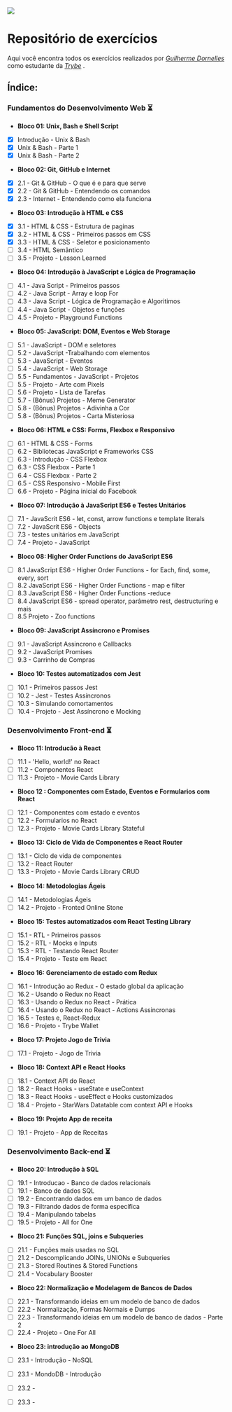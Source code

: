 <img src="https://go.betrybe.com/hubfs/HEADER-Dec-07-2020-01-26-11-56-PM.png">


# Repositório de exercícios
Aqui você encontra todos os exercícios realizados por _[Guilherme Dornelles](https://www.linkedin.com/in/guilherme-dornelles-97780b200/)_ como estudante da _[Trybe](https://www.betrybe.com/)_ .



## Índice:
### Fundamentos do Desenvolvimento Web :hourglass_flowing_sand:
* <strong>Bloco 01: Unix, Bash e Shell Script</strong>
 - [x] Introdução - Unix & Bash
 - [x] Unix & Bash - Parte 1
 - [x] Unix & Bash - Parte 2

* <strong> Bloco 02: Git, GitHub e Internet</strong>
 - [x] 2.1 - Git & GitHub - O que é e para que serve
 - [x] 2.2 - Git & GitHub - Entendendo os comandos
 - [x] 2.3 - Internet - Entendendo como ela funciona

* <strong>Bloco 03: Introdução à HTML e CSS </strong> 
- [x] 3.1 - HTML & CSS - Estrutura de paginas
- [x] 3.2 - HTML & CSS - Primeiros passos em CSS
- [x] 3.3 - HTML & CSS - Seletor e posicionamento
- [ ] 3.4 - HTML Semântico
- [ ] 3.5 - Projeto - Lesson Learned
 
* <strong>Bloco 04: Introdução à JavaScript e Lógica de Programação</strong> 
- [ ] 4.1 - Java Script - Primeiros passos
- [ ] 4.2 - Java Script - Array e loop For
- [ ] 4.3 - Java Script - Lógica de Programação e Algoritimos
- [ ] 4.4 - Java Script - Objetos e funções
- [ ] 4.5 - Projeto - Playground Functions

* <strong>Bloco 05: JavaScript: DOM, Eventos e Web Storage</strong> 
 - [ ] 5.1 - JavaScript - DOM e seletores
 - [ ] 5.2 - JavaScript -Trabalhando com elementos
 - [ ] 5.3 - JavaScript - Eventos
 - [ ] 5.4 - JavaScript - Web Storage
 - [ ] 5.5 - Fundamentos - JavaScript - Projetos
 - [ ] 5.5 - Projeto - Arte com Pixels
 - [ ] 5.6 - Projeto - Lista de Tarefas
 - [ ] 5.7 - (Bônus) Projetos - Meme Generator
 - [ ] 5.8 - (Bônus) Projetos - Adivinha a Cor 
 - [ ] 5.8 - (Bônus) Projetos - Carta Misteriosa
* <strong>Bloco 06: HTML e CSS: Forms, Flexbox e Responsivo</strong>
- [ ] 6.1 - HTML & CSS - Forms
- [ ] 6.2 - Bibliotecas JavaScript e Frameworks CSS
- [ ] 6.3 - Introdução - CSS Flexbox
- [ ] 6.3 - CSS Flexbox - Parte 1
- [ ] 6.4 - CSS Flexbox - Parte 2
- [ ] 6.5 - CSS Responsivo - Mobile First
- [ ] 6.6 - Projeto - Página inicial do Facebook
 
* <strong>Bloco 07: Introdução à JavaScript ES6 e Testes Unitários</strong>
- [ ] 7.1 - JavaScrit ES6 - let, const, arrow functions e template literals 
- [ ] 7.2 - JavaScrit ES6 - Objects
- [ ] 7.3 - testes unitários em JavaScript
- [ ] 7.4 - Projeto - JavaScript
 
* <strong>Bloco 08: Higher Order Functions do JavaScript ES6</strong> 
- [ ] 8.1 JavaScript ES6 - Higher Order Functions - for Each, find, some, every, sort
- [ ] 8.2 JavaScript ES6 - Higher Order Functions - map e filter
- [ ] 8.3 JavaScript ES6 - Higher Order Functions -reduce
- [ ] 8.4 JavaScript ES6 - spread operator, parâmetro rest, destructuring e mais
- [ ] 8.5 Projeto - Zoo functions
 
* <strong>Bloco 09: JavaScript Assíncrono e Promises</strong> 
- [ ] 9.1 - JavaScript Assincrono e Callbacks
- [ ] 9.2 - JavaScript Promises
- [ ] 9.3 - Carrinho de Compras
 
* <strong>Bloco 10: Testes automatizados com Jest</strong>
- [ ] 10.1 - Primeiros passos Jest
- [ ] 10.2 - Jest - Testes Assíncronos
- [ ] 10.3 - Simulando comortamentos
- [ ] 10.4 - Projeto - Jest Assíncrono e Mocking

### Desenvolvimento Front-end :hourglass_flowing_sand:

* <strong> Bloco 11: Introducão à React</strong>
- [ ] 11.1 - 'Hello, world!' no React
- [ ] 11.2 - Componentes React
- [ ] 11.3 - Projeto - Movie Cards Library
 
* <strong> Bloco 12 : Componentes com Estado, Eventos e Formularios com React</strong>
- [ ] 12.1 - Componentes com estado e eventos 
- [ ] 12.2 - Formularios no React
- [ ] 12.3 - Projeto - Movie Cards Library Stateful

* <strong> Bloco 13: Ciclo de Vida de Componentes e React Router </strong>
- [ ] 13.1 - Ciclo de vida de componentes
- [ ] 13.2 - React Router
- [ ] 13.3 - Projeto - Movie Cards Library CRUD

* <strong> Bloco 14: Metodologias Ágeis </strong>
- [ ] 14.1 - Metodologias Ágeis
- [ ] 14.2 - Projeto - Fronted Online Stone

* <strong> Bloco 15: Testes automatizados com React Testing Library </strong>
- [ ] 15.1 - RTL - Primeiros passos
- [ ] 15.2 - RTL - Mocks e Inputs
- [ ] 15.3 - RTL - Testando React Router
- [ ] 15.4 - Projeto - Teste em React

* <strong> Bloco 16: Gerenciamento de estado com Redux </strong>
- [ ] 16.1 - Introdução ao Redux - O estado global da aplicação
- [ ] 16.2 - Usando o Redux no React
- [ ] 16.3 - Usando o Redux no React - Prática
- [ ] 16.4 - Usando o Redux no React - Actions Assincronas
- [ ] 16.5 - Testes e, React-Redux
- [ ] 16.6 - Projeto - Trybe Wallet

* <strong> Bloco 17: Projeto Jogo de Trivia </strong>
- [ ] 17.1 - Projeto - Jogo de Trivia

* <strong> Bloco 18: Context API e React Hooks </strong>
- [ ] 18.1 - Context API do React
- [ ] 18.2 - React Hooks - useState e useContext
- [ ] 18.3 - React Hooks - useEffect e Hooks customizados
- [ ] 18.4 - Projeto - StarWars Datatable com context API e Hooks

* <strong> Bloco 19: Projeto App de receita </strong>
- [ ] 19.1 - Projeto - App de Receitas

### Desenvolvimento Back-end :hourglass_flowing_sand:

* <strong> Bloco 20: Introdução à SQL </strong>
- [ ] 19.1 - Introducao - Banco de dados relacionais
- [ ] 19.1 - Banco de dados SQL
- [ ] 19.2 - Encontrando dados em um banco de dados
- [ ] 19.3 - Filtrando dados de forma específica
- [ ] 19.4 - Manipulando tabelas
- [ ] 19.5 - Projeto - All for One

* <strong> Bloco 21: Funções SQL, joins e Subqueries </strong>
- [ ] 21.1 - Funções mais usadas no SQL
- [ ] 21.2 - Descomplicando JOINs, UNIONs e Subqueries
- [ ] 21.3 - Stored Routines & Stored Functions
- [ ] 21.4 - Vocabulary Booster

* <strong> Bloco 22: Normalização e Modelagem de Bancos de Dados </strong>
- [ ] 22.1 - Transformando ideias em um modelo de banco de dados
- [ ] 22.2 - Normalização, Formas Normais e Dumps
- [ ] 22.3 - Transformando ideias em um modelo de banco de dados - Parte 2
- [ ] 22.4 - Projeto - One For All

* <strong> Bloco 23: introdução ao MongoDB </strong>
- [ ] 23.1 - Introdução - NoSQL
- [ ] 23.1 - MondoDB - Introdução
- [ ] 23.2 - 
- [ ] 23.3 -


